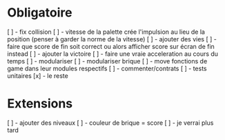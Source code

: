 # Obligatoire

[ ] - fix collision
[ ] - vitesse de la palette crée l'impulsion au lieu de la position (penser à garder la norme de la vitesse)
[ ] - ajouter des vies
[ ] - faire que score de fin soit correct ou alors afficher score sur écran de fin instead
[ ] - ajouter la victoire
[ ] - faire une vraie acceleration au cours du temps
[ ] - modulariser
  [ ] - modulariser brique
  [ ] - move fonctions de game dans leur modules respectifs
[ ] - commenter/contrats
[ ] - tests unitaires
[x] - le reste

# Extensions

[ ] - ajouter des niveaux
[ ] - couleur de brique = score
[ ] - je verrai plus tard